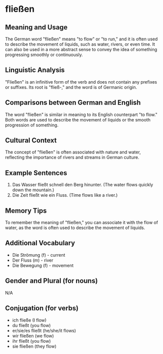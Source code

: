 # fließen
## Meaning and Usage
The German word "fließen" means "to flow" or "to run," and it is often used to describe the movement of liquids, such as water, rivers, or even time. It can also be used in a more abstract sense to convey the idea of something progressing smoothly or continuously.

## Linguistic Analysis
"Fließen" is an infinitive form of the verb and does not contain any prefixes or suffixes. Its root is "fließ-," and the word is of Germanic origin.

## Comparisons between German and English
The word "fließen" is similar in meaning to its English counterpart "to flow." Both words are used to describe the movement of liquids or the smooth progression of something.

## Cultural Context
The concept of "fließen" is often associated with nature and water, reflecting the importance of rivers and streams in German culture.

## Example Sentences
1. Das Wasser fließt schnell den Berg hinunter. (The water flows quickly down the mountain.)
2. Die Zeit fließt wie ein Fluss. (Time flows like a river.)

## Memory Tips
To remember the meaning of "fließen," you can associate it with the flow of water, as the word is often used to describe the movement of liquids.

## Additional Vocabulary
- Die Strömung (f) - current
- Der Fluss (m) - river
- Die Bewegung (f) - movement

## Gender and Plural (for nouns)
N/A

## Conjugation (for verbs)
- ich fließe (I flow)
- du fließt (you flow)
- er/sie/es fließt (he/she/it flows)
- wir fließen (we flow)
- ihr fließt (you flow)
- sie fließen (they flow)